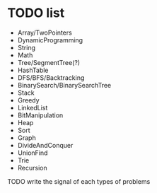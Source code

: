 # TODO list

* Array/TwoPointers
* DynamicProgramming
* String
* Math
* Tree/SegmentTree(?)
* HashTable
* DFS/BFS/Backtracking
* BinarySearch/BinarySearchTree
* Stack
* Greedy
* LinkedList
* BitManipulation
* Heap
* Sort
* Graph
* DivideAndConquer
* UnionFind
* Trie
* Recursion

TODO
write the signal of each types of problems
